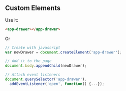 ## Custom Elements

Use it:
```html
<app-drawer></app-drawer>
```
Or
```javascript
// Create with javascript
var newDrawer = document.createElement('app-drawer');

// Add it to the page
document.body.appendChild(newDrawer);

// Attach event listeners
document.querySelector('app-drawer').
  addEventListener('open', function() {...});
```
